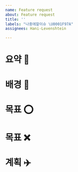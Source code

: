 ```yaml
---
name: Feature request
about: Feature request
title: ''
labels: "나중에할이슈 \U0001F97A"
assignees: Hani-Levenshtein

---
```


# 요약 💽

# 배경 🌴

# 목표 ⭕️

# 목표 ❌

# 계획 ✈️
